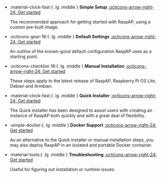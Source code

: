 <div class="grid cards" markdown>

-   :material-clock-fast:{ .lg .middle } __Simple Setup__ [:octicons-arrow-right-24: Get started](simple-setup.md)

    The recommended approach for getting started with RaspAP, using a custom pre-built image.

-   :octicons-gear-16:{ .lg .middle } __Default Settings__ [:octicons-arrow-right-24: Get started](defaults.md)

    An outline of the known-good default configuration RaspAP uses as a starting point.

-   :octicons-checklist-16:{ .lg .middle } __Manual Installation__ [:octicons-arrow-right-24: Get started](manual.md)

    These steps apply to the latest release of RaspAP, Raspberry Pi OS Lite, Debian and Armbian.

-   :material-clock-fast:{ .lg .middle } __Quick Installer__ [:octicons-arrow-right-24: Get started](troubleshooting.md)
    
    The Quick installer has been designed to assist users with creating an instance of RaspAP both quickly and with a great deal of flexibility.

-   :simple-docker:{ .lg .middle } __Docker Support__ [:octicons-arrow-right-24: Get started](manual.md)

    As an alternative to the Quick installer or manual installation steps, you may also deploy RaspAP in an isolated and portable Docker container.

-   :material-tools:{ .lg .middle } __Troubleshooting__ [:octicons-arrow-right-24: Get started](troubleshooting.md)

    Useful for figuring out installation or runtime issues.

</div>